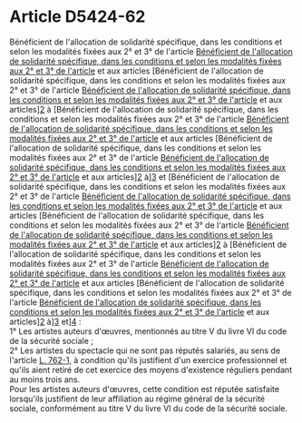 # Article D5424-62

Bénéficient de l'allocation de solidarité spécifique, dans les conditions et selon les modalités fixées aux 2° et 3° de l'article [Bénéficient de l'allocation de solidarité spécifique, dans les conditions et selon les modalités fixées aux 2° et 3° de l'article][1] et aux articles [Bénéficient de l'allocation de solidarité spécifique, dans les conditions et selon les modalités fixées aux 2° et 3° de l'article [Bénéficient de l'allocation de solidarité spécifique, dans les conditions et selon les modalités fixées aux 2° et 3° de l'article][1] et aux articles][2] à [Bénéficient de l'allocation de solidarité spécifique, dans les conditions et selon les modalités fixées aux 2° et 3° de l'article [Bénéficient de l'allocation de solidarité spécifique, dans les conditions et selon les modalités fixées aux 2° et 3° de l'article][1] et aux articles [Bénéficient de l'allocation de solidarité spécifique, dans les conditions et selon les modalités fixées aux 2° et 3° de l'article [Bénéficient de l'allocation de solidarité spécifique, dans les conditions et selon les modalités fixées aux 2° et 3° de l'article][1] et aux articles][2] à][3] et [Bénéficient de l'allocation de solidarité spécifique, dans les conditions et selon les modalités fixées aux 2° et 3° de l'article [Bénéficient de l'allocation de solidarité spécifique, dans les conditions et selon les modalités fixées aux 2° et 3° de l'article][1] et aux articles [Bénéficient de l'allocation de solidarité spécifique, dans les conditions et selon les modalités fixées aux 2° et 3° de l'article [Bénéficient de l'allocation de solidarité spécifique, dans les conditions et selon les modalités fixées aux 2° et 3° de l'article][1] et aux articles][2] à [Bénéficient de l'allocation de solidarité spécifique, dans les conditions et selon les modalités fixées aux 2° et 3° de l'article [Bénéficient de l'allocation de solidarité spécifique, dans les conditions et selon les modalités fixées aux 2° et 3° de l'article][1] et aux articles [Bénéficient de l'allocation de solidarité spécifique, dans les conditions et selon les modalités fixées aux 2° et 3° de l'article [Bénéficient de l'allocation de solidarité spécifique, dans les conditions et selon les modalités fixées aux 2° et 3° de l'article][1] et aux articles][2] à][3] et][4] :   
1° Les artistes auteurs d'œuvres, mentionnés au titre V du livre VI du code de la sécurité sociale ;   
2° Les artistes du spectacle qui ne sont pas réputés salariés, au sens de l'article [L. 762-1,][5] à condition qu'ils justifient d'un exercice professionnel et qu'ils aient retiré de cet exercice des moyens d'existence réguliers pendant au moins trois ans.   
Pour les artistes auteurs d'œuvres, cette condition est réputée satisfaite lorsqu'ils justifient de leur affiliation au régime général de la sécurité sociale, conformément au titre V du livre VI du code de la sécurité sociale.

 [1]: /affichCodeArticle.do?cidTexte=LEGITEXT000006072050&idArticle=LEGIARTI000018496270&dateTexte=&categorieLien=cid
 [2]: /affichCodeArticle.do?cidTexte=LEGITEXT000006072050&idArticle=LEGIARTI000018496294&dateTexte=&categorieLien=cid
 [3]: /affichCodeArticle.do?cidTexte=LEGITEXT000006072050&idArticle=LEGIARTI000018496298&dateTexte=&categorieLien=cid
 [4]: /affichCodeArticle.do?cidTexte=LEGITEXT000006072050&idArticle=LEGIARTI000018496566&dateTexte=&categorieLien=cid
 [5]: /affichCodeArticle.do?cidTexte=LEGITEXT000006072050&idArticle=LEGIARTI000006650643&dateTexte=&categorieLien=cid
